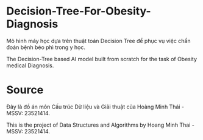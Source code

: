 # Decision-Tree-For-Obesity-Diagnosis
Mô hình máy học dựa trên thuật toán Decision Tree để phục vụ việc chẩn đoán bệnh béo phì trong y học.

The Decision-Tree based AI model built from scratch for the task of Obesity medical Diagnosis. 

# Source
Đây là đồ án môn Cấu trúc Dữ liệu và Giải thuật của Hoàng Minh Thái - MSSV: 23521414.

This is the project of Data Structures and Algorithms by Hoang Minh Thai - MSSV: 23521414.
